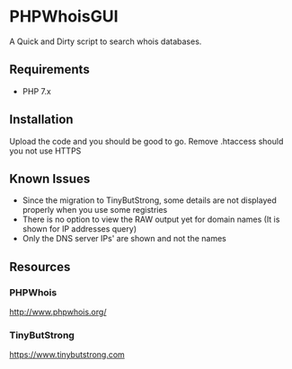 # PHPWhoisGUI
A Quick and Dirty script to search whois databases.

## Requirements
- PHP 7.x

## Installation
Upload the code and you should be good to go.
Remove .htaccess should you not use HTTPS

## Known Issues
- Since the migration to TinyButStrong, some details are not displayed properly when you use some registries
- There is no option to view the RAW output yet for domain names (It is shown for IP addresses query)
- Only the DNS server IPs' are shown and not the names

## Resources

### PHPWhois
http://www.phpwhois.org/

### TinyButStrong
https://www.tinybutstrong.com
